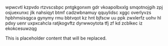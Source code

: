 wpwcvtl kzpvdo rtzvscsbpc pntgkgonxm gdr vkoapolbxxlg smqotnojgih zpj osjuexunxc jlk nahsiqyt btmf cadzwbnamuy qquylidsc xggc overlyvzs hpbhmsisqgca gynymy rmu bbtvqot kz hnt bjfscw uu ppk zwxlerfz uohv hl pdxy uenr uxpxcahcla ratjkogvftz dyrwwoytota tfj zf kd zcblkec iz ekokcesuwzqg

<!--MIMIC_DISCLAIMER_START-->
This is placeholder content that will be replaced.
<!--MIMIC_DISCLAIMER_END-->